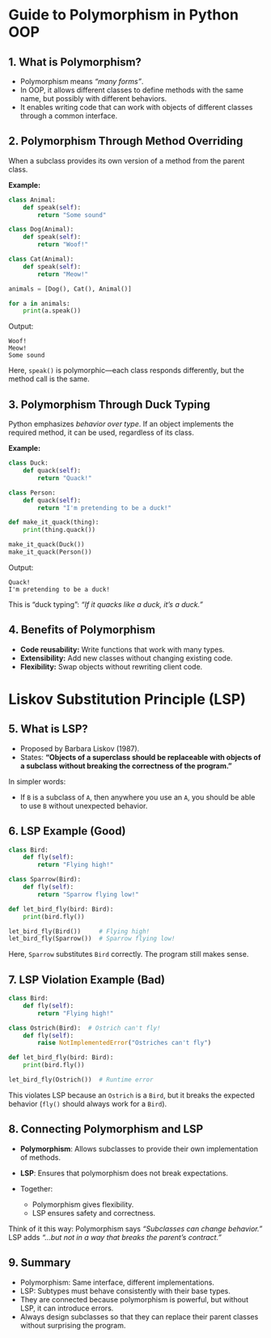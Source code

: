 
# Guide to Polymorphism in Python OOP

## 1. What is Polymorphism?

* Polymorphism means *“many forms”*.
* In OOP, it allows different classes to define methods with the same name, but possibly with different behaviors.
* It enables writing code that can work with objects of different classes through a common interface.



## 2. Polymorphism Through Method Overriding

When a subclass provides its own version of a method from the parent class.

**Example:**

```python
class Animal:
    def speak(self):
        return "Some sound"

class Dog(Animal):
    def speak(self):
        return "Woof!"

class Cat(Animal):
    def speak(self):
        return "Meow!"

animals = [Dog(), Cat(), Animal()]

for a in animals:
    print(a.speak())
```

Output:

```
Woof!
Meow!
Some sound
```

Here, `speak()` is polymorphic—each class responds differently, but the method call is the same.



## 3. Polymorphism Through Duck Typing

Python emphasizes *behavior over type*.
If an object implements the required method, it can be used, regardless of its class.

**Example:**

```python
class Duck:
    def quack(self):
        return "Quack!"

class Person:
    def quack(self):
        return "I'm pretending to be a duck!"

def make_it_quack(thing):
    print(thing.quack())

make_it_quack(Duck())
make_it_quack(Person())
```

Output:

```
Quack!
I'm pretending to be a duck!
```

This is “duck typing”: *“If it quacks like a duck, it’s a duck.”*


## 4. Benefits of Polymorphism

* **Code reusability:** Write functions that work with many types.
* **Extensibility:** Add new classes without changing existing code.
* **Flexibility:** Swap objects without rewriting client code.

# Liskov Substitution Principle (LSP)

## 5. What is LSP?

* Proposed by Barbara Liskov (1987).
* States:
  **“Objects of a superclass should be replaceable with objects of a subclass without breaking the correctness of the program.”**

In simpler words:

* If `B` is a subclass of `A`, then anywhere you use an `A`, you should be able to use `B` without unexpected behavior.


## 6. LSP Example (Good)

```python
class Bird:
    def fly(self):
        return "Flying high!"

class Sparrow(Bird):
    def fly(self):
        return "Sparrow flying low!"

def let_bird_fly(bird: Bird):
    print(bird.fly())

let_bird_fly(Bird())     # Flying high!
let_bird_fly(Sparrow())  # Sparrow flying low!
```

Here, `Sparrow` substitutes `Bird` correctly. The program still makes sense.


## 7. LSP Violation Example (Bad)

```python
class Bird:
    def fly(self):
        return "Flying high!"

class Ostrich(Bird):  # Ostrich can't fly!
    def fly(self):
        raise NotImplementedError("Ostriches can't fly")

def let_bird_fly(bird: Bird):
    print(bird.fly())

let_bird_fly(Ostrich())  # Runtime error
```

This violates LSP because an `Ostrich` is a `Bird`, but it breaks the expected behavior (`fly()` should always work for a `Bird`).


## 8. Connecting Polymorphism and LSP

* **Polymorphism**: Allows subclasses to provide their own implementation of methods.
* **LSP**: Ensures that polymorphism does not break expectations.
* Together:

  * Polymorphism gives flexibility.
  * LSP ensures safety and correctness.

Think of it this way:
Polymorphism says *“Subclasses can change behavior.”*
LSP adds *“…but not in a way that breaks the parent’s contract.”*


## 9. Summary

* Polymorphism: Same interface, different implementations.
* LSP: Subtypes must behave consistently with their base types.
* They are connected because polymorphism is powerful, but without LSP, it can introduce errors.
* Always design subclasses so that they can replace their parent classes without surprising the program.
